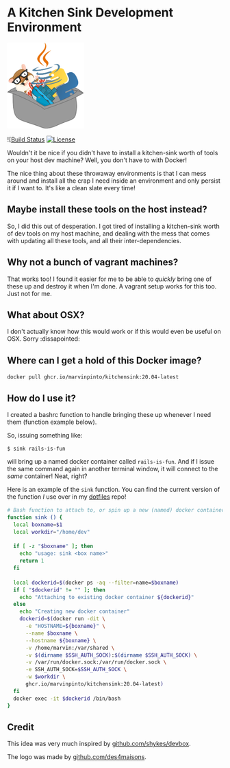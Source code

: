# A Kitchen Sink Development Environment

<img alt="kitchen sink logo" height="200px" src="logo.png">

![[Build Status](https://github.com/marvinpinto/kitchensink/actions/workflows/latest.yml/badge.svg?branch=main)
[![License](https://img.shields.io/badge/license-MIT-brightgreen.svg?style=flat-square)](LICENSE.txt)

Wouldn't it be nice if you didn't have to install a kitchen-sink worth of tools
on your host dev machine? Well, you don't have to with Docker!

The nice thing about these throwaway environments is that I can mess around and
install all the crap I need inside an environment and only persist it if I want
to. It's like a clean slate every time!

## Maybe install these tools on the host instead?

So, I did this out of desperation. I got tired of installing a kitchen-sink
worth of dev tools on my host machine, and dealing with the mess that comes
with updating all these tools, and all their inter-dependencies.

## Why not a bunch of vagrant machines?

That works too! I found it easier for me to be able to *quickly* bring one of
these up and destroy it when I'm done. A vagrant setup works for this too. Just
not for me.

## What about OSX?

I don't actually know how this would work or if this would even be useful on
OSX. Sorry :dissapointed:

## Where can I get a hold of this Docker image?
```
docker pull ghcr.io/marvinpinto/kitchensink:20.04-latest
```

## How do I use it?

I created a bashrc function to handle bringing these up whenever I need them
(function example below).

So, issuing something like:

```
$ sink rails-is-fun
```

will bring up a named docker container called `rails-is-fun`. And if I issue
the same command again in another terminal window, it will connect to the
*same* container! Neat, right?

Here is an example of the `sink` function. You can find the current version
of the function _I_ use over in my [dotfiles][1] repo!

```bash
# Bash function to attach to, or spin up a new (named) docker container
function sink () {
  local boxname=$1
  local workdir="/home/dev"

  if [ -z "$boxname" ]; then
    echo "usage: sink <box name>"
    return 1
  fi

  local dockerid=$(docker ps -aq --filter=name=$boxname)
  if [ "$dockerid" != "" ]; then
    echo "Attaching to existing docker container ${dockerid}"
  else
    echo "Creating new docker container"
    dockerid=$(docker run -dit \
      -e "HOSTNAME=${boxname}" \
      --name $boxname \
      --hostname ${boxname} \
      -v /home/marvin:/var/shared \
      -v $(dirname $SSH_AUTH_SOCK):$(dirname $SSH_AUTH_SOCK) \
      -v /var/run/docker.sock:/var/run/docker.sock \
      -e SSH_AUTH_SOCK=$SSH_AUTH_SOCK \
      -w $workdir \
      ghcr.io/marvinpinto/kitchensink:20.04-latest)
  fi
  docker exec -it $dockerid /bin/bash
}
```

## Credit

This idea was very much inspired by [github.com/shykes/devbox][2].

The logo was made by [github.com/des4maisons][4].

[1]: https://github.com/marvinpinto/dotfiles/blob/master/roles/bash/files/bashrc
[2]: https://github.com/shykes/devbox
[4]: https://github.com/des4maisons
